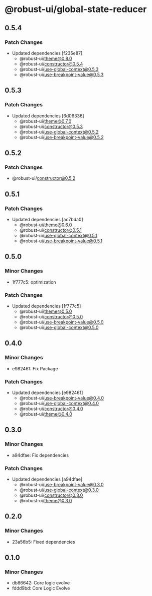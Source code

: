 # @robust-ui/global-state-reducer

## 0.5.4

### Patch Changes

- Updated dependencies [f235e87]
  - @robust-ui/theme@0.8.0
  - @robust-ui/constructor@0.5.4
  - @robust-ui/use-global-context@0.5.3
  - @robust-ui/use-breakpoint-value@0.5.3

## 0.5.3

### Patch Changes

- Updated dependencies [6d06336]
  - @robust-ui/theme@0.7.0
  - @robust-ui/constructor@0.5.3
  - @robust-ui/use-global-context@0.5.2
  - @robust-ui/use-breakpoint-value@0.5.2

## 0.5.2

### Patch Changes

- @robust-ui/constructor@0.5.2

## 0.5.1

### Patch Changes

- Updated dependencies [ac7bda0]
  - @robust-ui/theme@0.6.0
  - @robust-ui/constructor@0.5.1
  - @robust-ui/use-global-context@0.5.1
  - @robust-ui/use-breakpoint-value@0.5.1

## 0.5.0

### Minor Changes

- 1f777c5: optimization

### Patch Changes

- Updated dependencies [1f777c5]
  - @robust-ui/theme@0.5.0
  - @robust-ui/constructor@0.5.0
  - @robust-ui/use-breakpoint-value@0.5.0
  - @robust-ui/use-global-context@0.5.0

## 0.4.0

### Minor Changes

- e982461: Fix Package

### Patch Changes

- Updated dependencies [e982461]
  - @robust-ui/use-breakpoint-value@0.4.0
  - @robust-ui/use-global-context@0.4.0
  - @robust-ui/constructor@0.4.0
  - @robust-ui/theme@0.4.0

## 0.3.0

### Minor Changes

- a94dfae: Fix dependencies

### Patch Changes

- Updated dependencies [a94dfae]
  - @robust-ui/use-breakpoint-value@0.3.0
  - @robust-ui/use-global-context@0.3.0
  - @robust-ui/constructor@0.3.0
  - @robust-ui/theme@0.3.0

## 0.2.0

### Minor Changes

- 23a56b5: Fixed dependencies

## 0.1.0

### Minor Changes

- db86642: Core logic evolve
- fddd9bd: Core Logic Evolve
